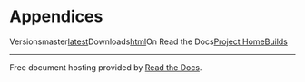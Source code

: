 # Appendices

Versionsmaster[latest](broken-reference)Downloads[html](https://docs.bigchaindb.com/\_/downloads/en/latest/htmlzip/)On Read the Docs[Project Home](https://readthedocs.org/projects/bigchaindb/?fromdocs=bigchaindb)[Builds](https://readthedocs.org/builds/bigchaindb/?fromdocs=bigchaindb)

***

Free document hosting provided by [Read the Docs](http://www.readthedocs.org).
